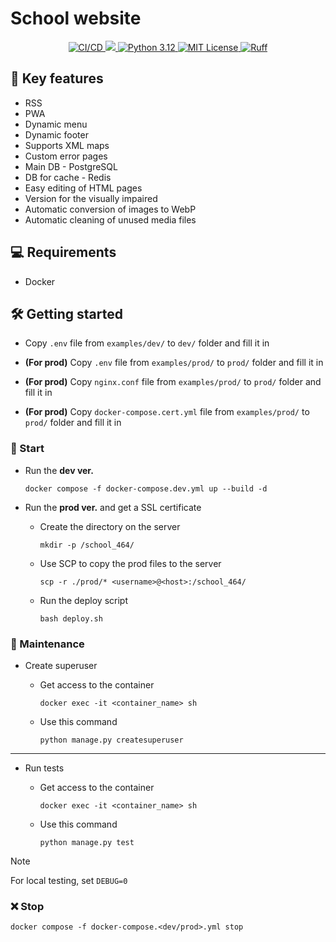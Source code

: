 # School website

<p align="center">
  <a href="https://github.com/j3rrryy/todo_app/actions/workflows/main.yml">
    <img src="https://github.com/j3rrryy/school_464/actions/workflows/main.yml/badge.svg" alt="СI/CD">
  </a>
  <a href="https://codecov.io/gh/j3rrryy/school_464">
    <img src="https://codecov.io/gh/j3rrryy/school_464/graph/badge.svg?token=5SP4EMB1B3"/>
  </a>
  <a href="https://www.python.org/downloads/release/python-3120/">
    <img src="https://img.shields.io/badge/Python-3.12-FFD64E.svg" alt="Python 3.12">
  </a>
  <a href="https://github.com/j3rrryy/school_464/blob/main/LICENSE">
    <img src="https://img.shields.io/badge/License-MIT-blue.svg" alt="MIT License">
  </a>
  <a href="https://github.com/astral-sh/ruff">
    <img src="https://img.shields.io/endpoint?url=https://raw.githubusercontent.com/astral-sh/ruff/main/assets/badge/v2.json" alt="Ruff">
  </a>
</p>

## :book: Key features

- RSS
- PWA
- Dynamic menu
- Dynamic footer
- Supports XML maps
- Custom error pages
- Main DB - PostgreSQL
- DB for cache - Redis
- Easy editing of HTML pages
- Version for the visually impaired
- Automatic conversion of images to WebP
- Automatic cleaning of unused media files

## :computer: Requirements

- Docker

## :hammer_and_wrench: Getting started

- Copy `.env` file from `examples/dev/` to `dev/` folder and fill it in

- **(For prod)** Copy `.env` file from `examples/prod/` to `prod/` folder and fill it in

- **(For prod)** Copy `nginx.conf` file from `examples/prod/` to `prod/` folder and fill it in

- **(For prod)** Copy `docker-compose.cert.yml` file from `examples/prod/` to `prod/` folder and fill it in

### :rocket: Start

- Run the **dev ver.**

  ```shell
  docker compose -f docker-compose.dev.yml up --build -d
  ```

- Run the **prod ver.** and get a SSL certificate

  - Create the directory on the server

    ```shell
    mkdir -p /school_464/
    ```

  - Use SCP to copy the prod files to the server

    ```shell
    scp -r ./prod/* <username>@<host>:/school_464/
    ```

  - Run the deploy script

    ```shell
    bash deploy.sh
    ```

### :construction_worker: Maintenance

- Create superuser

  - Get access to the container

    ```shell
    docker exec -it <container_name> sh
    ```

  - Use this command

    ```shell
    python manage.py createsuperuser
    ```

---

- Run tests

  - Get access to the container

    ```shell
    docker exec -it <container_name> sh
    ```

  - Use this command

    ```shell
    python manage.py test
    ```

> [!NOTE]
> For local testing, set `DEBUG=0`

### :x: Stop

```shell
docker compose -f docker-compose.<dev/prod>.yml stop
```
